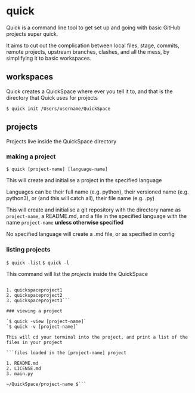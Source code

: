 # quick
Quick is a command line tool to get set up and going with basic GitHub projects super quick.

It aims to cut out the complication between local files, stage, commits, remote projects, upstream branches, clashes, and all the mess, by simplifying it to basic workspaces.

## workspaces

Quick creates a QuickSpace where ever you tell it to, and that is the directory that Quick uses for projects

`$ quick init /Users/username/QuickSpace`

## projects

Projects live inside the QuickSpace directory

### making a project

`$ quick [project-name] [language-name]`

This will create and initialise a project in the specified language

Languages can be their full name (e.g. python), their versioned name (e.g. python3), or (and this will catch all), their file name (e.g. .py)

This will create and initialise a git repository with the directory name as `project-name`, a README.md, and a file in the specified language with the name `project-name` **unless otherwise specified**

No specified language will create a .md file, or as specified in config

### listing projects

`$ quick -list`
`$ quick -l`

This command will list the *projects* inside the QuickSpace

```projects loaded in the quick space

1. quickspaceproject1
2. quickspaceproject2
3. quickspaceproject3```

### viewing a project

`$ quick -view [project-name]`
`$ quick -v [project-name]`

This will cd your terminal into the project, and print a list of the files in your project

```files loaded in the [project-name] project

1. README.md
2. LICENSE.md
3. main.py

~/QuickSpace/project-name $```
